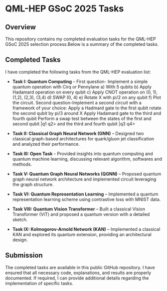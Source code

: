 # QML-HEP GSoC 2025 Tasks

## Overview
This repository contains my completed evaluation tasks for the QML-HEP GSoC 2025 selection process.Below is a summary of the completed tasks.

## Completed Tasks
I have completed the following tasks from the QML-HEP evaluation list:

- **Task I: Quantum Computing** – First question- Implement a simple quantum operation with Cirq or Pennylane
a) With 5 qubits 
b) Apply Hadamard operation on every qubit 
c) Apply CNOT operation on (0, 1), (1,2), (2,3), (3,4) 
d) SWAP (0, 4) 
e) Rotate X with pi/2 on any qubit 
f) Plot the circuit.
Second question-Implement a second circuit with a framework of your choice:
Apply a Hadmard gate to the first qubit
rotate the second qubit by pi/3 around X
Apply Hadamard gate to the third and fourth qubit
Perform a swap test between the states of the first and second qubit |q1 q2> and the third and fourth qubit |q3 q4>


- **Task II: Classical Graph Neural Network (GNN)** – Designed two classical graph-based architectures for quark/gluon jet classification and analyzed their performance.
- **Task III: Open Task** – Provided insights into quantum computing and quantum machine learning, discussing relevant algorithm, softwares and methods.
- **Task V: Quantum Graph Neural Networks (QGNN)** – Proposed quantum graph neural network architecture and implemented circuit leveraging the graph structure.
- **Task VI: Quantum Representation Learning** – Implemented a quantum representation learning scheme using contrastive loss with MNIST data.
- **Task VIII: Quantum Vision Transformer** – Built a classical Vision Transformer (ViT) and proposed a quantum version with a detailed sketch.
- **Task IX: Kolmogorov-Arnold Network (KAN)** – Implemented a classical KAN and explored its quantum extension, providing an architectural design.

## Submission 
The completed tasks are available in this public GitHub repository. I have ensured that all necessary code, explanations, and results are properly documented. If required, I can provide additional details regarding the implementation of specific tasks.

